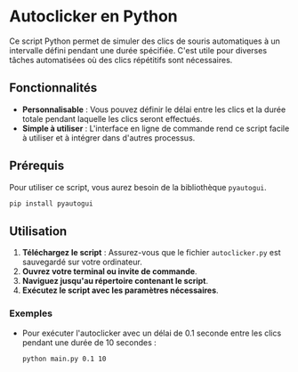 # Autoclicker en Python

Ce script Python permet de simuler des clics de souris automatiques à un intervalle défini pendant une durée spécifiée. C'est utile pour diverses tâches automatisées où des clics répétitifs sont nécessaires.

## Fonctionnalités

- **Personnalisable** : Vous pouvez définir le délai entre les clics et la durée totale pendant laquelle les clics seront effectués.
- **Simple à utiliser** : L'interface en ligne de commande rend ce script facile à utiliser et à intégrer dans d'autres processus.

## Prérequis

Pour utiliser ce script, vous aurez besoin de la bibliothèque `pyautogui`. 
```bash
pip install pyautogui
```

## Utilisation

1. **Téléchargez le script** : Assurez-vous que le fichier `autoclicker.py` est sauvegardé sur votre ordinateur.
2. **Ouvrez votre terminal ou invite de commande**.
3. **Naviguez jusqu'au répertoire contenant le script**.
4. **Exécutez le script avec les paramètres nécessaires**.



### Exemples

- Pour exécuter l'autoclicker avec un délai de 0.1 seconde entre les clics pendant une durée de 10 secondes :

  ```bash
  python main.py 0.1 10
  ```